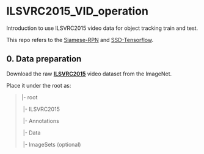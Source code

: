 # ILSVRC2015_VID_operation
Introduction to use ILSVRC2015 video data for object tracking train and test.

This repo refers to the [Siamese-RPN](https://github.com/HelloRicky123/Siamese-RPN) and [SSD-Tensorflow](https://github.com/balancap/SSD-Tensorflow).

## 0. Data preparation

Download the raw [**ILSVRC2015**](http://bvisionweb1.cs.unc.edu/ilsvrc2015/ILSVRC2015_VID.tar.gz) video dataset from the ImageNet.

Place it under the root as:

>|- root
>
>​	|- ILSVRC2015
>
>​		|- Annotations
>
>​		|- Data
>
>​		|- ImageSets (optional)